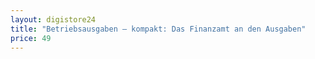 ```yaml
---
layout: digistore24
title: "Betriebsausgaben – kompakt: Das Finanzamt an den Ausgaben"
price: 49
---
```

